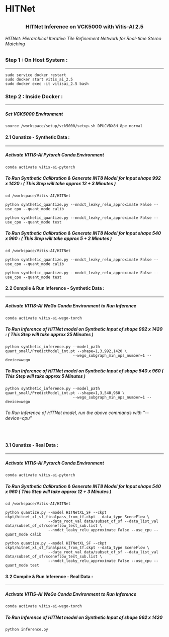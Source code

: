 # HITNet 

##  <h3 align="center" id="heading">HITNet Inference on VCK5000 with Vitis-AI 2.5</h3>

###### HITNet: Hierarchical Iterative Tile Refinement Network for Real-time Stereo Matching


### Step 1 : On Host System : 
------------------------------------------------------------

```
sudo service docker restart 
sudo docker start vitis_ai_2.5 
sudo docker exec -it vitisai_2.5 bash
```

### Step 2 : Inside Docker : 
------------------------------------------------------------

##### Set VCK5000 Environment 

```
source /workspace/setup/vck5000/setup.sh DPUCVDX8H_8pe_normal
```

#### 2.1 Qunatize - Synthetic Data :
------------------------------------------------------------
##### Activate VITIS-AI Pytorch Conda Environment 
```
conda activate vitis-ai-pytorch 
```
##### To Run Synthetic Calibration & Generate INT8 Model for Input shape 992 x 1420 : ( This Step will take approx 12 + 3 Minutes ) 
```
cd /workspace/Vitis-AI/HITNet
```
```
python synthetic_quantize.py --nndct_leaky_relu_approximate False --use_cpu --quant_mode calib 
```
```
python synthetic_quantize.py --nndct_leaky_relu_approximate False --use_cpu --quant_mode test 
```

##### To Run Synthetic Calibration & Generate INT8 Model for Input shape 540 x 960 : ( This Step will take approx 5 + 2 Minutes ) 
```
cd /workspace/Vitis-AI/HITNet
```
```
python synthetic_quantize.py --nndct_leaky_relu_approximate False --use_cpu --quant_mode calib 
```
```
python synthetic_quantize.py --nndct_leaky_relu_approximate False --use_cpu --quant_mode test 
```
#### 2.2 Compile & Run Inference  - Synthetic Data :
------------------------------------------------------------
##### Activate VITIS-AI WeGo Conda Environment to Run Inference 
```
conda activate vitis-ai-wego-torch 
```
##### To Run Inference of HITNet model on Synthetic Input of shape 992 x 1420 : ( This Step will take approx 25 Minutes )
```
python synthetic_inference.py --model_path quant_small/PredictModel_int.pt --shape=1,3,992,1420 \
                              --wego_subgraph_min_ops_number=1 --device=wego
```
##### To Run Inference of HITNet model on Synthetic Input of shape 540 x 960 ( This Step will take approx 5 Minutes )
```
python synthetic_inference.py --model_path quant_small/PredictModel_int.pt --shape=1,3,540,960 \
                              --wego_subgraph_min_ops_number=1 --device=wego
```

###### To Run Inference of HITNet model, run the above commands with "--device=cpu"

<br>

#### 3.1 Qunatize - Real Data :
------------------------------------------------------------
##### Activate VITIS-AI Pytorch Conda Environment 
```
conda activate vitis-ai-pytorch 
```
##### To Run Synthetic Calibration & Generate INT8 Model for Input shape 540 x 960 ( This Step will take approx 12 + 3 Minutes ) 
```
cd /workspace/Vitis-AI/HITNet
```
```
python quantize.py --model HITNetXL_SF --ckpt ckpt/hitnet_xl_sf_finalpass_from_tf.ckpt --data_type SceneFlow \
                   --data_root_val data/subset_of_sf --data_list_val data/subset_of_sf/sceneflow_test_sub.list \
                   --nndct_leaky_relu_approximate False --use_cpu --quant_mode calib
```
```
python quantize.py --model HITNetXL_SF --ckpt ckpt/hitnet_xl_sf_finalpass_from_tf.ckpt --data_type SceneFlow \
                   --data_root_val data/subset_of_sf --data_list_val data/subset_of_sf/sceneflow_test_sub.list \
                   --nndct_leaky_relu_approximate False --use_cpu --quant_mode test
```
#### 3.2 Compile & Run Inference  - Real Data :
------------------------------------------------------------
##### Activate VITIS-AI WeGo Conda Environment to Run Inference 
```
conda activate vitis-ai-wego-torch
```
##### To Run Inference of HITNet model on Synthetic Input of shape 992 x 1420
```
python inference.py 
```
